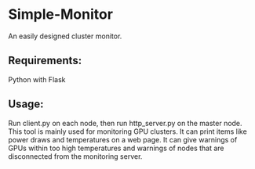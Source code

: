 # Simple-Monitor
An easily designed cluster monitor.
## Requirements: 
Python with Flask
## Usage:
Run client.py on each node, then run http_server.py on the master node.
This tool is mainly used for monitoring GPU clusters. It can print items like power draws and temperatures on a web page. It can give warnings of GPUs within too high temperatures and warnings of nodes that are disconnected from the monitoring server. 
